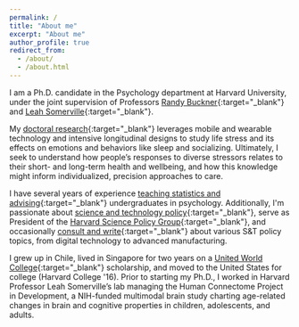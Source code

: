 ```yaml
---
permalink: /
title: "About me"
excerpt: "About me"
author_profile: true
redirect_from: 
  - /about/
  - /about.html
---
```


I am a Ph.D. candidate in the Psychology department at Harvard University, under the joint supervision of Professors [Randy Buckner](https://cnl.rc.fas.harvard.edu/){:target="_blank"} and [Leah Somerville](https://andl.wjh.harvard.edu/){:target="_blank"}.

My [doctoral research](https://conyvidal.github.io/research/){:target="_blank"} leverages mobile and wearable technology and intensive longitudinal designs to study life stress and its effects on emotions and behaviors like sleep and socializing. Ultimately, I seek to understand how people’s responses to diverse stressors relates to their short- and long-term health and wellbeing, and how this knowledge might inform individualized, precision approaches to care.

I have several years of experience [teaching statistics and advising](https://conyvidal.github.io/teaching){:target="_blank"} undergraduates in psychology. Additionally, I'm passionate about [science and technology policy](https://conyvidal.github.io/policy){:target="_blank"}, serve as President of the [Harvard Science Policy Group](https://projects.iq.harvard.edu/sciencepolicy/home){:target="_blank"}, and occasionally [consult and write](https://conyvidal.github.io/policy){:target="_blank"} about various S&T policy topics, from digital technology to advanced manufacturing.           

I grew up in Chile, lived in Singapore for two years on a [United World College](https://www.uwc.org/){:target="_blank"} scholarship, and moved to the United States for college (Harvard College '16). Prior to starting my Ph.D., I worked in Harvard Professor Leah Somerville’s lab managing the Human Connectome Project in Development, a NIH-funded multimodal brain study charting age-related changes in brain and cognitive properties in children, adolescents, and adults. 
